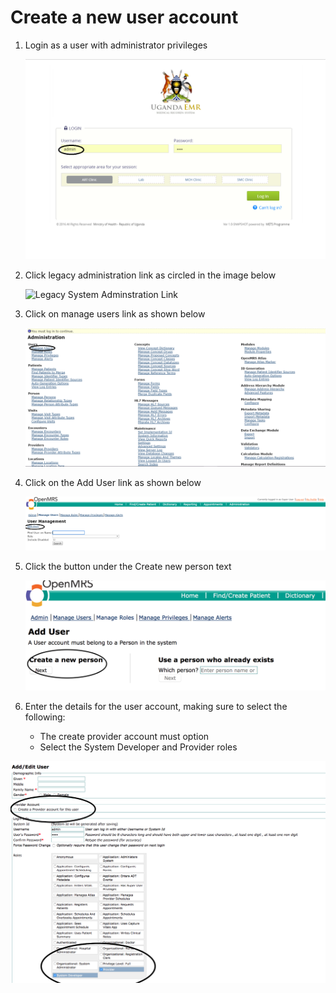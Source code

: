 # Create a new user account

1. Login as a user with administrator privileges

   ![Login](../assets/log_in_as_admin_link.png)

2. Click legacy administration link as circled in the image below

   ![Legacy System Adminstration Link](../.gitbook/assets/legacy_system%20administration_link.png)

3. Click on manage users link as shown below

   ![Manage Users Link](../assets/manage_user_accounts_link.png)

4. Click on the Add User link as shown below

   ![Add User Link](../assets/add_user_account_link.png)

5. Click the button under the Create new person text

   ![Create new person](../assets/create_new_person_link.png)

6. Enter the details for the user account, making sure to select the following:
   * The create provider account must option
   * Select the System Developer and Provider roles

![User account information](../assets/create_user_account_required_fields.png)

